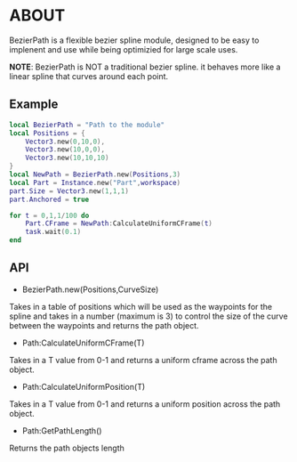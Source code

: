 # ABOUT
BezierPath is a flexible bezier spline module, designed to be easy to implenent and use while being optimizied for large scale uses.

__NOTE__: BezierPath is NOT a traditional bezier spline. it behaves more like a linear spline that curves around each point.

## Example

```lua
local BezierPath = "Path to the module"
local Positions = {
    Vector3.new(0,10,0),
    Vector3.new(10,0,0),
    Vector3.new(10,10,10)
}
local NewPath = BezierPath.new(Positions,3)
local Part = Instance.new("Part",workspace)
part.Size = Vector3.new(1,1,1)
part.Anchored = true

for t = 0,1,1/100 do
    Part.CFrame = NewPath:CalculateUniformCFrame(t)
    task.wait(0.1)
end
```

## API

* BezierPath.new(Positions,CurveSize)

Takes in a table of positions which will be used as the waypoints for the spline and takes in a number (maximum is 3) to control the size of the curve between the waypoints and returns the path object.

* Path:CalculateUniformCFrame(T)
  
Takes in a T value from 0-1 and returns a uniform cframe across the path object.

* Path:CalculateUniformPosition(T)
  
Takes in a T value from 0-1 and returns a uniform position across the path object.

* Path:GetPathLength()

Returns the path objects length
